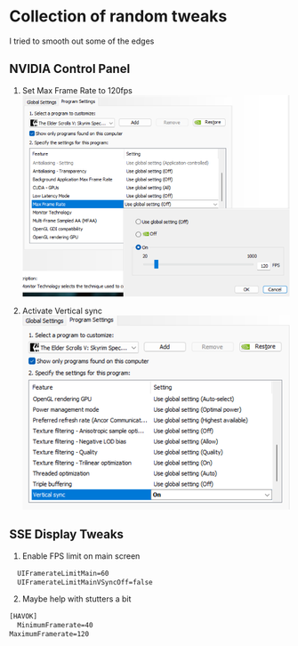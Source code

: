 # Collection of random tweaks

I tried to smooth out some of the edges


## NVIDIA Control Panel
1. Set Max Frame Rate to 120fps  
![alt text](https://github.com/GamingConsultant/LivingSkyrim4/blob/main/Images/Performance/per8.png)

2. Activate Vertical sync  
![alt text](https://github.com/GamingConsultant/LivingSkyrim4/blob/main/Images/Performance/per9.png)


## SSE Display Tweaks
1. Enable FPS limit on main screen  
  ```
	UIFramerateLimitMain=60
	UIFramerateLimitMainVSyncOff=false  
  ```
2. Maybe help with stutters a bit
  ```
  [HAVOK]
	MinimumFramerate=40
  MaximumFramerate=120
  ```

 
